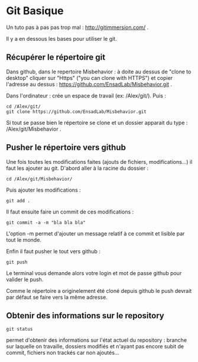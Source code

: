 Git Basique
===========

Un tuto pas à pas pas trop mal : http://gitimmersion.com/ .

Il y a en dessous les bases pour utiliser le git.

## Récupérer le répertoire git

Dans github, dans le repertoire Misbehavior : à doite au dessus de "clone to desktop" cliquer sur "Https" ("you can clone with HTTPS") et copier l'adresse au dessus : https://github.com/EnsadLab/Misbehavior.git .

Dans l'ordinateur : crée un espace de travail (ex: /Alex/git/). Puis : 

```shell
cd /Alex/git/
git clone https://github.com/EnsadLab/Misbehavior.git
```

Si tout se passe bien le répertoire se clone et un dossier apparait du type : /Alex/git/Misbehavior .

## Pusher le répertoire vers github

Une fois toutes les modifications faites (ajouts de fichiers, modifications...) il faut les ajouter au git.
D'abord aller à la racine du dossier : 

```shell
cd /Alex/git/Misbehavior/
```

Puis ajouter les modifications : 

```shell
git add .
```

Il faut ensuite faire un commit de ces modifications : 

```shell
git commit -a -m "bla bla bla"
```

L'option -m permet d'ajouter un message relatif à ce commit et lisible par tout le monde.

Enfin il faut pusher le tout vers github : 

```shell
git push
```

Le terminal vous demande alors votre login et mot de passe github pour valider le push.

Comme le répertoire a originelement été cloné depuis github le push devrait par défaut se faire vers la même adresse.

## Obtenir des informations sur le repository

```shell
git status
```

permet d'obtenir des informations sur l'état actuel du repository : branche sur laquelle on travaille, dossiers modifiés et n'ayant pas encore subit de commit, fichiers non trackés car non ajoutés...
